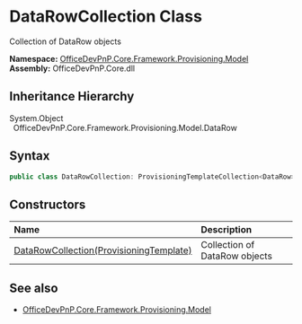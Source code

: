 # DataRowCollection Class
 Collection of DataRow objects   

**Namespace:** [OfficeDevPnP.Core.Framework.Provisioning.Model](OfficeDevPnP.Core.Framework.Provisioning.Model.md)  
**Assembly:** OfficeDevPnP.Core.dll  
## Inheritance Hierarchy
System.Object  
&ensp;OfficeDevPnP.Core.Framework.Provisioning.Model.DataRow  
## Syntax
```C#
public class DataRowCollection: ProvisioningTemplateCollection<DataRow>
```
## Constructors
|**Name**|**Description**|
|:-----|:-----|
| [DataRowCollection(ProvisioningTemplate)](OfficeDevPnP.Core.Framework.Provisioning.Model.DataRowCollection.ctor1.md) |  Collection of DataRow objects 
## See also
- [OfficeDevPnP.Core.Framework.Provisioning.Model](OfficeDevPnP.Core.Framework.Provisioning.Model.md)
